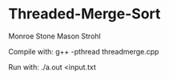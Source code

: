 # Threaded-Merge-Sort
Monroe Stone
Mason Strohl


Compile with: 
  g++ -pthread threadmerge.cpp
  
Run with: 
  ./a.out <input.txt

